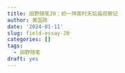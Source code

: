 ```yaml
---
title: 田野随笔20：初一拜南村天后庙观察记
author: 黄国政
date: '2024-01-11'
slug: field-essay-20
categories: []
tags:
  - 田野随笔
draft: yes
---
```

